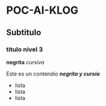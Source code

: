 # POC-AI-KLOG

## Subtitulo

### titulo nivel 3

**negrita**
*cursiva*

Este es un contendio ***negrita y cursia***

- lista
- lista
- lista
